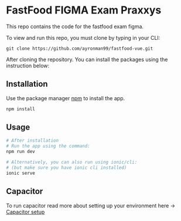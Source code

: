 # FastFood FIGMA Exam Praxxys

This repo contains the code for the fastfood exam figma.

To view and run this repo, you must clone by typing in your CLI: 

```shell/bash
git clone https://github.com/ayronman99/fastfood-vue.git
```
After cloning the repository. You can install the packages using the instruction below:
## Installation

Use the package manager [npm](https://www.npmjs.com/) to install the app.

```bash
npm install
```

## Usage

```bash
# After installation
# Run the app using the command:
npm run dev

# Alternatively, you can also run using ionic/cli:
# (but make sure you have ionic cli installed)
ionic serve

```

## Capacitor
To run capacitor read more about setting up your environment here -> [Capacitor setup](https://capacitorjs.com/docs/getting-started/environment-setup) 